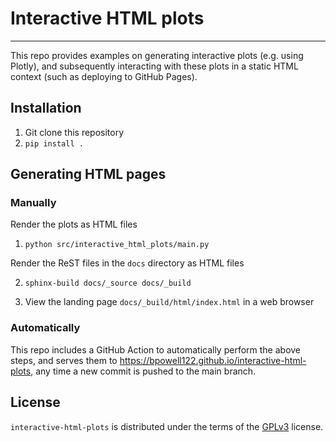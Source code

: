 # Interactive HTML plots

-----
This repo provides examples on generating interactive plots (e.g. using Plotly), and subsequently interacting with these plots in a static HTML context (such as deploying to GitHub Pages).

## Installation

1. Git clone this repository
2. ``pip install .``

## Generating HTML pages

### Manually

Render the plots as HTML files 

1. ``python src/interactive_html_plots/main.py``

Render the ReST files in the ``docs`` directory as HTML files

2. ``sphinx-build docs/_source docs/_build``

3. View the landing page ``docs/_build/html/index.html`` in a web browser

### Automatically
This repo includes a GitHub Action to automatically perform the above steps, and serves them to https://bpowell122.github.io/interactive-html-plots, any time a new commit is pushed to the main branch.

## License

`interactive-html-plots` is distributed under the terms of the [GPLv3](https://spdx.org/licenses/GPLv3.html) license.
